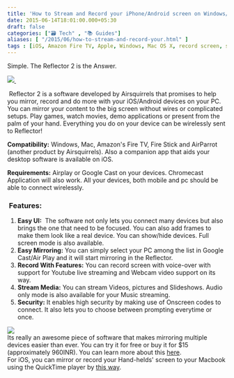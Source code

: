 ```yaml
---
title: 'How to Stream and Record your iPhone/Android screen on Windows/Mac'
date: 2015-06-14T18:01:00.000+05:30
draft: false
categories: ["🗃️ Tech" , "📚 Guides"]
aliases: [ "/2015/06/how-to-stream-and-record-your.html" ]
tags : [iOS, Amazon Fire TV, Apple, Windows, Mac OS X, record screen, smartphone, cast screen, Android]
---
```


Simple. The Reflector 2 is the Answer.  

[![](https://www.airsquirrels.com/images/feature-tile-mirroring.png) ](https://www.airsquirrels.com/images/feature-tile-mirroring.png)

 Reflector 2 is a software developed by Airsquirrels that promises to help you mirror, record and do more with your iOS/Android devices on your PC. You can mirror your content to the big screen without wires or complicated setups. Play games, watch movies, demo applications or present from the palm of your hand. Everything you do on your device can be wirelessly sent to Reflector!

  

**Compatibility:** Windows, Mac, Amazon's Fire TV, Fire Stick and AirParrot (another product by Airsquirrels). Also a companion app that aids your desktop software is available on iOS.

  

**Requirements:** Airplay or Google Cast on your devices. Chromecast Application will also work. All your devices, both mobile and pc should be able to connect wirelessly.

  

###  Features:

1.  **Easy UI:**  The software not only lets you connect many devices but also brings the one that need to be focused. You can also add frames to make them look like a real device. You can show/hide devices. Full screen mode is also available.
2.  **Easy Mirroring:** You can simply select your PC among the list in Google Cast/Air Play and it will start mirroring in the Reflector.
3.  **Record With Features:** You can record screen with voice-over with support for Youtube live streaming and Webcam video support on its way.
4.  **Stream Media:** You can stream Videos, pictures and Slideshows. Audio only mode is also available for your Music streaming.
5.  **Security:** It enables high security by making use of Onscreen codes to connect. It also lets you to choose between prompting everytime or once.

![](https://www.airsquirrels.com/images/feature-tile-security.png)  
Its really an awesome piece of software that makes mirroring multiple devices easier than ever. You can try it for free or buy it for $15 (approximately 960INR). You can learn more about this [here](https://www.airsquirrels.com/reflector/).  
For iOS, you can mirror or record your Hand-helds' screen to your Macbook using the QuickTime player by [this way](https://technologyinfinite.blogspot.in/2015/06/how-to-view-and-record-your-iphone.html).